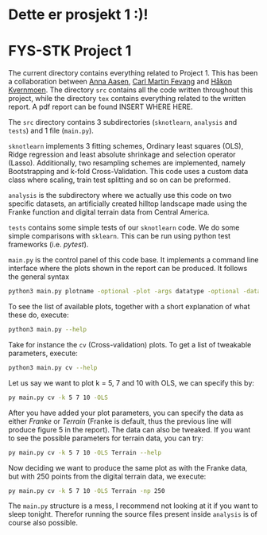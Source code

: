 # Dette er prosjekt 1 :)!

# FYS-STK Project 1

The current directory contains everything related to Project 1. This has been a collaboration between [Anna Aasen](https://github.com/Annaaasen), [Carl Martin Fevang](https://github.com/carlmfe) and [Håkon Kvernmoen](https://github.com/hkve). The directory ``src`` contains all the code written throughout this project, while the directory ``tex`` contains everything related to the written report. A pdf report can be found INSERT WHERE HERE.

The ``src`` directory contains 3 subdirectories (``sknotlearn``, ``analysis`` and ``tests``) and 1 file (``main.py``). 

``sknotlearn`` implements 3 fitting schemes, Ordinary least squares (OLS), Ridge regression and least absolute shrinkage and selection operator (Lasso). Additionally, two resampling schemes are implemented, namely Bootstrapping and k-fold Cross-Validation. This code uses a custom data class where scaling, train test splitting and so on can be preformed.      

``analysis`` is the subdirectory where we actually use this code on two specific datasets, an artificially created hilltop landscape made using the Franke function and digital terrain data from Central America.

``tests`` contains some simple tests of our ``sknotlearn`` code. We do some simple comparisons with ``sklearn``. This can be run using python test frameworks (i.e. *pytest*).

``main.py`` is the control panel of this code base. It implements a command line interface where the plots shown in the report can be produced. It follows the general syntax

```bash
python3 main.py plotname -optional -plot -args datatype -optional -data -args 
```

To see the list of available plots, together with a short explanation of what these do, execute: 

```bash
python3 main.py --help 
``` 

Take for instance the ``cv`` (Cross-validation) plots. To get a list of tweakable parameters, execute:  
 
```bash
python3 main.py cv --help 
``` 

Let us say we want to plot k = 5, 7 and 10 with OLS, we can specify this by: 

```bash
py main.py cv -k 5 7 10 -OLS
```

After you have added your plot parameters, you can specify the data as either *Franke* or *Terrain* (Franke is default, thus the previous line will produce figure 5 in the report). The data can also be tweaked. If you want to see the possible parameters for terrain data, you can try:

```bash
py main.py cv -k 5 7 10 -OLS Terrain --help
```

Now deciding we want to produce the same plot as with the Franke data, but with 250 points from the digital terrain data, we execute:

```bash
py main.py cv -k 5 7 10 -OLS Terrain -np 250
```
 
The ``main.py`` structure is a mess, I recommend not looking at it if you want to sleep tonight. Therefor running the source files present inside ``analysis`` is of course also possible.  